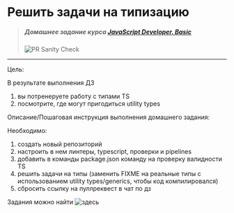 # Решить задачи на типизацию

> ##### Домашнее задание курса **[JavaScript Developer. Basic](https://otus.ru/lessons/javascript-basic/?int_source=courses_catalog&int_term=programming)**
>
> ![PR Sanity Check](https://github.com/lliriq77/otus--game-of-life/actions/workflows/sanity-check.yml/badge.svg)

---

Цель:

В результате выполнения ДЗ 
1. вы потренеруете работу с типами TS
2. посмотрите, где могут пригодиться utility types

Описание/Пошаговая инструкция выполнения домашнего задания:

Необходимо:
1. создать новый репозиторий
2. настроить в нем линтеры, typescript, проверки и pipelines
3. добавить в команды package.json команду на проверку валидности TS
4. решить задачи на типы (заменить FIXME на реальные типы с использованием utility types/generics, чтобы код компилировался)
5. сбросить ссылку на пуллреквест в чат по дз

Задания можно найти ![здесь](https://gist.github.com/vvscode/8b60049bc335bbc52a4c363f92820956)